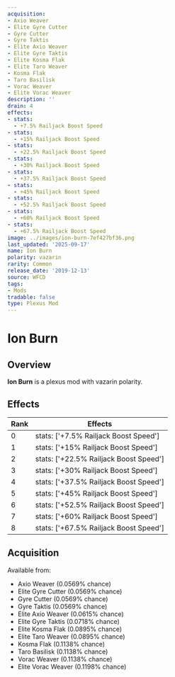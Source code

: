 ```yaml
---
acquisition:
- Axio Weaver
- Elite Gyre Cutter
- Gyre Cutter
- Gyre Taktis
- Elite Axio Weaver
- Elite Gyre Taktis
- Elite Kosma Flak
- Elite Taro Weaver
- Kosma Flak
- Taro Basilisk
- Vorac Weaver
- Elite Vorac Weaver
description: ''
drain: 4
effects:
- stats:
  - +7.5% Railjack Boost Speed
- stats:
  - +15% Railjack Boost Speed
- stats:
  - +22.5% Railjack Boost Speed
- stats:
  - +30% Railjack Boost Speed
- stats:
  - +37.5% Railjack Boost Speed
- stats:
  - +45% Railjack Boost Speed
- stats:
  - +52.5% Railjack Boost Speed
- stats:
  - +60% Railjack Boost Speed
- stats:
  - +67.5% Railjack Boost Speed
image: ../images/ion-burn-7ef427bf36.png
last_updated: '2025-09-17'
name: Ion Burn
polarity: vazarin
rarity: Common
release_date: '2019-12-13'
source: WFCD
tags:
- Mods
tradable: false
type: Plexus Mod
---
```


# Ion Burn

## Overview

**Ion Burn** is a plexus mod with vazarin polarity.

## Effects

| Rank | Effects |
|------|----------|
| 0 | stats: ['+7.5% Railjack Boost Speed'] |
| 1 | stats: ['+15% Railjack Boost Speed'] |
| 2 | stats: ['+22.5% Railjack Boost Speed'] |
| 3 | stats: ['+30% Railjack Boost Speed'] |
| 4 | stats: ['+37.5% Railjack Boost Speed'] |
| 5 | stats: ['+45% Railjack Boost Speed'] |
| 6 | stats: ['+52.5% Railjack Boost Speed'] |
| 7 | stats: ['+60% Railjack Boost Speed'] |
| 8 | stats: ['+67.5% Railjack Boost Speed'] |

## Acquisition

Available from:
- Axio Weaver (0.0569% chance)
- Elite Gyre Cutter (0.0569% chance)
- Gyre Cutter (0.0569% chance)
- Gyre Taktis (0.0569% chance)
- Elite Axio Weaver (0.0615% chance)
- Elite Gyre Taktis (0.0718% chance)
- Elite Kosma Flak (0.0895% chance)
- Elite Taro Weaver (0.0895% chance)
- Kosma Flak (0.1138% chance)
- Taro Basilisk (0.1138% chance)
- Vorac Weaver (0.1138% chance)
- Elite Vorac Weaver (0.1198% chance)


